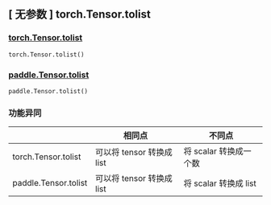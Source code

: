 ## [ 无参数 ] torch.Tensor.tolist

### [torch.Tensor.tolist](https://pytorch.org/docs/1.13/generated/torch.Tensor.tolist.html#torch.Tensor.tolist)

```
torch.Tensor.tolist()
```

### [paddle.Tensor.tolist](https://www.paddlepaddle.org.cn/documentation/docs/zh/api/paddle/Tensor_cn.html#tolist)

```
paddle.Tensor.tolist()
```

### 功能异同

|                      | 相同点                    | 不同点                 |
| -------------------- | ------------------------- | ---------------------- |
| torch.Tensor.tolist  | 可以将 tensor 转换成 list | 将 scalar 转换成一个数 |
| paddle.Tensor.tolist | 可以将 tensor 转换成 list | 将 scalar 转换成 list  |



